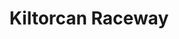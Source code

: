 ---
title: "Kiltorcan Raceway"
address: "Kiltorcan Ballyhale Co. Kilkenny Co. Kilkenny"
tel: "(056)7768914"
county: "Kilkenny"
category: "Go Karting"
type: "Content"
lat: "52.463624"
lng: "-7.182158"
---